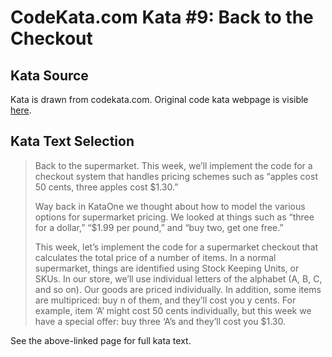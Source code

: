 # CodeKata.com Kata #9: Back to the Checkout

## Kata Source

Kata is drawn from codekata.com. Original code kata webpage is visible
[here](http://codekata.com/kata/kata09-back-to-the-checkout/).

## Kata Text Selection

> Back to the supermarket. This week, we’ll implement the code for a checkout
> system that handles pricing schemes such as “apples cost 50 cents, three
> apples cost $1.30.”
>
> Way back in KataOne we thought about how to model the various options for
> supermarket pricing. We looked at things such as “three for a dollar,”
> “$1.99 per pound,” and “buy two, get one free.”
>
> This week, let’s implement the code for a supermarket checkout that
> calculates the total price of a number of items. In a normal supermarket,
> things are identified using Stock Keeping Units, or SKUs. In our store,
> we’ll use individual letters of the alphabet (A, B, C, and so on). Our goods
> are priced individually. In addition, some items are multipriced: buy n of
> them, and they’ll cost you y cents. For example, item ‘A’ might cost 50
> cents individually, but this week we have a special offer: buy three ‘A’s
> and they’ll cost you $1.30.

See the above-linked page for full kata text.
